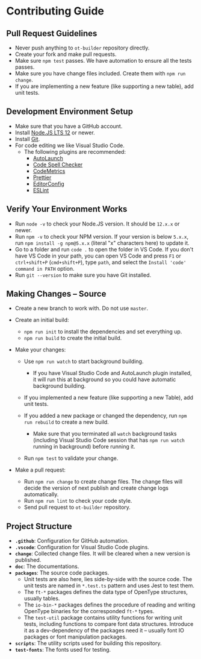 # Contributing Guide

## Pull Request Guidelines

- Never push anything to `ot-builder` repository directly.
- Create your fork and make pull requests.
- Make sure `npm test` passes. We have automation to ensure all the tests passes.
- Make sure you have change files included. Create them with `npm run change`.
- If you are implementing a new feature (like supporting a new table), add unit tests.

## Development Environment Setup

* Make sure that you have a GitHub account.
* Install [Node.JS LTS 12](https://nodejs.org/en/) or newer.
* Install [Git](https://git-scm.com/).
* For code editing we like Visual Studio Code.
  * The following plugins are recommended:
    * [AutoLaunch](https://marketplace.visualstudio.com/items?itemName=philfontaine.autolaunch)
    * [Code Spell Checker](https://marketplace.visualstudio.com/items?itemName=streetsidesoftware.code-spell-checker)
    * [CodeMetrics](https://marketplace.visualstudio.com/items?itemName=kisstkondoros.vscode-codemetrics)
    * [Prettier](https://marketplace.visualstudio.com/items?itemName=esbenp.prettier-vscode)
    * [EditorConfig](https://marketplace.visualstudio.com/items?itemName=EditorConfig.EditorConfig)
    * [ESLint](https://marketplace.visualstudio.com/items?itemName=dbaeumer.vscode-eslint)

## Verify Your Environment Works

* Run `node -v` to check your Node.JS version. It should be `12.x.x` or newer.
* Run `npm -v` to check your NPM version. If your version is below `5.x.x`, run `npm install -g npm@5.x.x` (literal "x" characters here) to update it.
* Go to a folder and run `code .` to open the folder in VS Code. If you don't have VS Code in your path, you can open VS Code and press `F1` or `ctrl+shift+P` (`cmd+shift+P`), type `path`, and select the `Install 'code' command in PATH` option.
* Run `git --version` to make sure you have Git installed.

## Making Changes – Source

* Create a new branch to work with. Do not use `master`.

* Create an initial build:

  * `npm run init` to install the dependencies and set everything up.
  * `npm run build` to create the initial build.

* Make your changes:

  * Use `npm run watch` to start background building.
    * If you have Visual Studio Code and AutoLaunch plugin installed, it will run this at background so you could have automatic background building.
  * If you implemented a new feature (like supporting a new Table), add unit tests.
  * If you added a new package or changed the dependency, run `npm run rebuild` to create a new build.
    * Make sure that you terminated all `watch` background tasks (including Visual Studio Code session that has `npm run watch` running in background) before running it.

  * Run `npm test` to validate your change.

* Make a pull request:

  * Run `npm run change` to create change files. The change files will decide the version of next publish and create change logs automatically.
  * Run `npm run lint` to check your code style.
  * Send pull request to `ot-builder` repository.

## Project Structure

- **`.github`**: Configuration for GitHub automation.
- **`.vscode`**: Configuration for Visual Studio Code plugins.
- **`change`**: Collected change files. It will be cleared when a new version is published.
- **`doc`**: The documentations.
- **`packages`**: The source code packages.
  - Unit tests are also here, lies side-by-side with the source code. The unit tests are named in `*.test.ts` pattern and uses Jest to test them.
  - The `ft-*` packages defines the data type of OpenType structures, usually tables.
  - The `io-bin-*` packages defines the procedure of reading and writing OpenType binaries for the corresponded `ft-*` types.
  - The `test-util` package contains utility functions for writing unit tests, including functions to compare font data structures. Introduce it as a dev-dependency of the packages need it – usually font IO packages or font manipulation packages.
- **`scripts`**: The utility scripts used for building this repository.
- **`test-fonts`**: The fonts used for testing.

